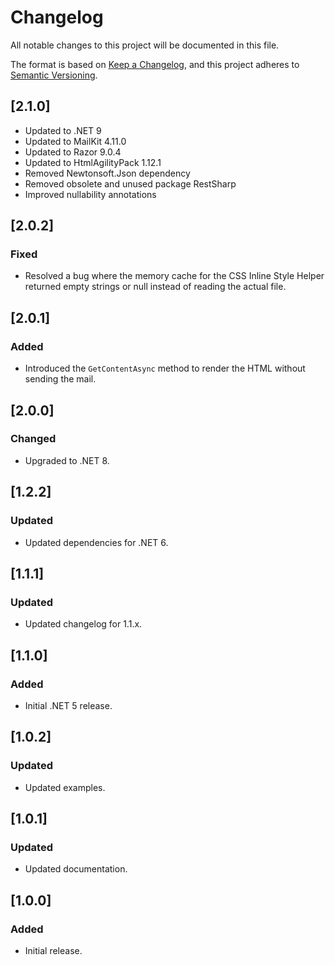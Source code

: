 # Changelog

All notable changes to this project will be documented in this file.

The format is based on [Keep a Changelog](https://keepachangelog.com/en/1.0.0/), and this project adheres to [Semantic Versioning](https://semver.org/spec/v2.0.0.html).
## [2.1.0]
- Updated to .NET 9
- Updated to MailKit 4.11.0
- Updated to Razor 9.0.4
- Updated to HtmlAgilityPack 1.12.1
- Removed Newtonsoft.Json dependency
- Removed obsolete and unused package RestSharp
- Improved nullability annotations

## [2.0.2]
### Fixed
- Resolved a bug where the memory cache for the CSS Inline Style Helper returned empty strings or null instead of reading the actual file.

## [2.0.1]
### Added
- Introduced the `GetContentAsync` method to render the HTML without sending the mail.

## [2.0.0]
### Changed
- Upgraded to .NET 8.

## [1.2.2]
### Updated
- Updated dependencies for .NET 6.

## [1.1.1]
### Updated
- Updated changelog for 1.1.x.

## [1.1.0]
### Added
- Initial .NET 5 release.

## [1.0.2]
### Updated
- Updated examples.

## [1.0.1]
### Updated
- Updated documentation.

## [1.0.0]
### Added
- Initial release.